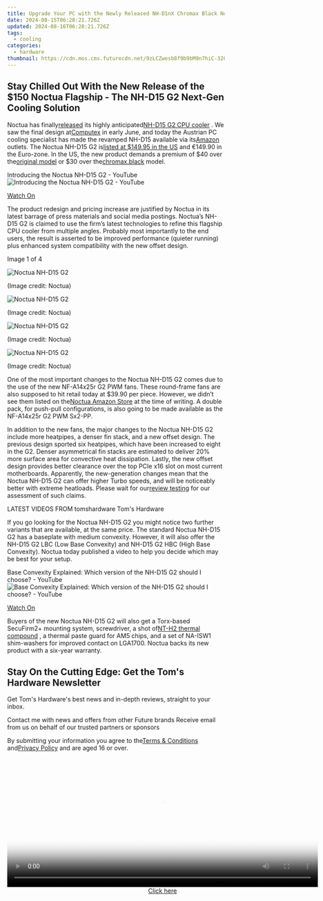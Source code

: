 ```yaml
---
title: Upgrade Your PC with the Newly Released NH-D1nX Chromax Black Noctua Cooler for Only $99!
date: 2024-08-15T06:28:21.726Z
updated: 2024-08-16T06:28:21.726Z
tags:
  - cooling
categories:
  - hardware
thumbnail: https://cdn.mos.cms.futurecdn.net/9zLCZwesb8f9b9bM9n7hiC-320-80.jpg
---
```


## Stay Chilled Out With the New Release of the $150 Noctua Flagship - The NH-D15 G2 Next-Gen Cooling Solution

Noctua has finally[released](https://noctua.at/en/noctua-releases-its-nh-d15-g2-next-gen-flagship-model-cpu-cooler-and-nf-a14x25r-g2-fans) its highly anticipated[NH-D15 G2 CPU cooler](https://www.tomshardware.com/pc-components/cooling/noctua-nh-d15-g2-update-has-quieter-fans-more-heatpipes-new-offset-design) . We saw the final design at[Computex](https://www.tomshardware.com/tag/computex) in early June, and today the Austrian PC cooling specialist has made the revamped NH-D15 available via its[Amazon](https://www.tomshardware.com/tag/amazon) outlets. The Noctua NH-D15 G2 is[listed at $149.95 in the US](https://target.georiot.com/Proxy.ashx?tsid=45723&GR%5FURL=https%3A%2F%2Famazon.com%2FNoctua-NH-D15-G2-All-round-Recommended%2Fdp%2FB0D5B6MXJF%3Ftag%3Dhawk-future-20%26ascsubtag%3Dtomshardware-us-7367183498311034921-20) and €149.90 in the Euro-zone. In the US, the new product demands a premium of $40 over the[original model](https://target.georiot.com/Proxy.ashx?tsid=45723&GR%5FURL=https%3A%2F%2Famazon.com%2FNoctua-NH-D15-heatpipe-NF-A15-140mm%2Fdp%2FB00L7UZMAK%2F%3Ftag%3Dhawk-future-20%26ascsubtag%3Dtomshardware-us-1447866882386528187-20) or $30 over the[chromax.black](https://target.georiot.com/Proxy.ashx?tsid=45723&GR%5FURL=https%3A%2F%2Famazon.com%2FNoctua-NH-D15-chromax-Black-Dual-Tower-Cooler%2Fdp%2FB07Y87YHRH%2F%3Ftag%3Dhawk-future-20%26ascsubtag%3Dtomshardware-us-7475494739703890259-20) model.

 Introducing the Noctua NH-D15 G2 - YouTube ![Introducing the Noctua NH-D15 G2 - YouTube](https://img.youtube.com/vi/6lu-77_0DJc/maxresdefault.jpg)

[Watch On](https://youtu.be/6lu-77%5F0DJc)

 The product redesign and pricing increase are justified by Noctua in its latest barrage of press materials and social media postings. Noctua’s NH-D15 G2 is claimed to use the firm’s latest technologies to refine this flagship CPU cooler from multiple angles. Probably most importantly to the end users, the result is asserted to be improved performance (quieter running) plus enhanced system compatibility with the new offset design.

 Image 1 of 4

![Noctua NH-D15 G2 ](https://vanilla.futurecdn.net/cyclingnews/media/img/missing-image.svg)

 (Image credit: Noctua)

![Noctua NH-D15 G2 ](https://vanilla.futurecdn.net/cyclingnews/media/img/missing-image.svg)

 (Image credit: Noctua)

![Noctua NH-D15 G2 ](https://vanilla.futurecdn.net/cyclingnews/media/img/missing-image.svg)

 (Image credit: Noctua)

![Noctua NH-D15 G2 ](https://vanilla.futurecdn.net/cyclingnews/media/img/missing-image.svg)

 (Image credit: Noctua)

 One of the most important changes to the Noctua NH-D15 G2 comes due to the use of the new NF-A14x25r G2 PWM fans. These round-frame fans are also supposed to hit retail today at $39.90 per piece. However, we didn’t see them listed on the[Noctua Amazon Store](https://target.georiot.com/Proxy.ashx?tsid=45723&GR%5FURL=https%3A%2F%2Famazon.com%2Fstores%2FNoctua%2Fpage%2FF1E0C546-C237-4169-9654-A6C695FA7E2C%3Ftag%3Dhawk-future-20%26ascsubtag%3Dtomshardware-us-1425640075407498423-20) at the time of writing. A double pack, for push-pull configurations, is also going to be made available as the NF-A14x25r G2 PWM Sx2-PP.

 In addition to the new fans, the major changes to the Noctua NH-D15 G2 include more heatpipes, a denser fin stack, and a new offset design. The previous design sported six heatpipes, which have been increased to eight in the G2\. Denser asymmetrical fin stacks are estimated to deliver 20% more surface area for convective heat dissipation. Lastly, the new offset design provides better clearance over the top PCIe x16 slot on most current motherboards. Apparently, the new-generation changes mean that the Noctua NH-D15 G2 can offer higher Turbo speeds, and will be noticeably better with extreme heatloads. Please wait for our[review testing](https://www.tomshardware.com/reviews/best-cpu-coolers,4181.html) for our assessment of such claims.

 LATEST VIDEOS FROM tomshardware Tom's Hardware

 If you go looking for the Noctua NH-D15 G2 you might notice two further variants that are available, at the same price. The standard Noctua NH-D15 G2 has a baseplate with medium convexity. However, it will also offer the NH-D15 G2 LBC (Low Base Convexity) and NH-D15 G2 HBC (High Base Convexity). Noctua today published a video to help you decide which may be best for your setup.

 Base Convexity Explained: Which version of the NH-D15 G2 should I choose? - YouTube ![Base Convexity Explained: Which version of the NH-D15 G2 should I choose? - YouTube](https://img.youtube.com/vi/Jj56DBkQi9Y/maxresdefault.jpg)

[Watch On](https://youtu.be/Jj56DBkQi9Y)

 Buyers of the new Noctua NH-D15 G2 will also get a Torx-based SecuFirm2+ mounting system, screwdriver, a shot of[NT-H2 thermal compound](https://www.tomshardware.com/best-picks/best-thermal-paste) , a thermal paste guard for AM5 chips, and a set of NA-ISW1 shim-washers for improved contact on LGA1700\. Noctua backs its new product with a six-year warranty.

## Stay On the Cutting Edge: Get the Tom's Hardware Newsletter

 Get Tom's Hardware's best news and in-depth reviews, straight to your inbox.

 Contact me with news and offers from other Future brands  Receive email from us on behalf of our trusted partners or sponsors

 By submitting your information you agree to the[Terms & Conditions](https://futureplc.com/terms-conditions/) and[Privacy Policy](https://futureplc.com/privacy-policy/) and are aged 16 or over.


<ins class="adsbygoogle"
     style="display:block"
     data-ad-format="autorelaxed"
     data-ad-client="ca-pub-7571918770474297"
     data-ad-slot="1223367746"></ins>



<ins class="adsbygoogle"
     style="display:block"
     data-ad-client="ca-pub-7571918770474297"
     data-ad-slot="8358498916"
     data-ad-format="auto"
     data-full-width-responsive="true"></ins>



<!-- affiliate ads begin -->
<span id="1993652">
					<video width="720" height="300" style="cursor:pointer"
           poster="//a.impactradius-go.com/display-clicktoplayimage/1993652.jpeg"
           onclick="if(!this.playClicked){this.play();this.setAttribute('controls',true);this.playClicked=true;}">
	   <source src="//a.impactradius-go.com/display-ad/22993-1993652">
	   <img src="//a.impactradius-go.com/display-clicktoplayimage/1993652.jpeg" style="border: none; height: 100%; width: 100%; object-fit: contain">
	</video>
	<div style="width:720px;text-align:center"><a href="javascript:window.open(decodeURIComponent('https%3A%2F%2Fhomestyler.sjv.io%2Fc%2F5597632%2F1993652%2F22993'), '_blank');void(0);">Click here</a></div>
</span>
<img height="0" width="0" src="https://imp.pxf.io/i/5597632/1993652/22993" style="position:absolute;visibility:hidden;" border="0" />
<!-- affiliate ads end -->